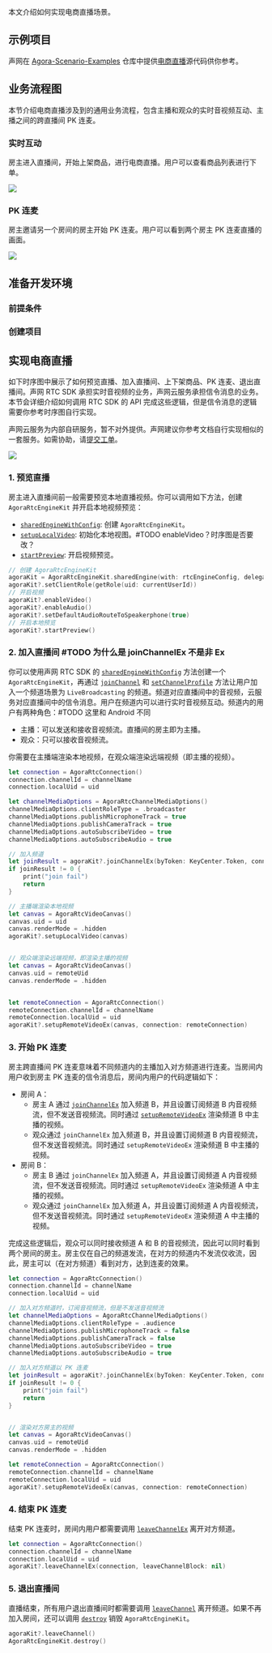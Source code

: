 本文介绍如何实现电商直播场景。

## 示例项目

声网在 [Agora-Scenario-Examples](https://github.com/AgoraIO-Usecase/Agora-Scenario-Examples/tree/main) 仓库中提供[电商直播](https://github.com/AgoraIO-Usecase/Agora-Scenario-Examples/tree/main/iOS/Agora%20Scenarios/Scenes/Shopping)源代码供你参考。

## 业务流程图

本节介绍电商直播涉及到的通用业务流程，包含主播和观众的实时音视频互动、主播之间的跨直播间 PK 连麦。

### 实时互动

房主进入直播间，开始上架商品，进行电商直播。用户可以查看商品列表进行下单。

![](https://web-cdn.agora.io/docs-files/1684397470563)

### PK 连麦

房主邀请另一个房间的房主开始 PK 连麦。用户可以看到两个房主 PK 连麦直播的画面。

![](https://web-cdn.agora.io/docs-files/1684397483079)


## 准备开发环境

### 前提条件



### 创建项目



## 实现电商直播

如下时序图中展示了如何预览直播、加入直播间、上下架商品、PK 连麦、退出直播间。声网 RTC SDK 承担实时音视频的业务，声网云服务承担信令消息的业务。本节会详细介绍如何调用 RTC SDK 的 API 完成这些逻辑，但是信令消息的逻辑需要你参考时序图自行实现。

<div class="alert note">声网云服务为内部自研服务，暂不对外提供。声网建议你参考文档自行实现相似的一套服务。如需协助，请<a href="https://docs.agora.io/cn/Agora%20Platform/ticket?platform=All%20Platforms">提交工单</a>。</div>

![](https://web-cdn.agora.io/docs-files/1684744943721)

### 1. 预览直播

房主进入直播间前一般需要预览本地直播视频。你可以调用如下方法，创建 `AgoraRtcEngineKit` 并开启本地视频预览：

- [`sharedEngineWithConfig`](https://docportal.shengwang.cn/cn/live-streaming-premium-4.x/API%20Reference/ios_ng/API/toc_core_method.html#api_irtcengine_initialize): 创建 `AgoraRtcEngineKit`。
- [`setupLocalVideo`](): 初始化本地视图。#TODO enableVideo？时序图是否要改？
- [`startPreview`](https://docportal.shengwang.cn/cn/live-streaming-premium-4.x/API%20Reference/ios_ng/API/toc_video_process.html#api_irtcengine_startpreview): 开启视频预览。


```swift
// 创建 AgoraRtcEngineKit
agoraKit = AgoraRtcEngineKit.sharedEngine(with: rtcEngineConfig, delegate: self)
agoraKit?.setClientRole(getRole(uid: currentUserId))
// 开启视频
agoraKit?.enableVideo()
agoraKit?.enableAudio()
agoraKit?.setDefaultAudioRouteToSpeakerphone(true)
// 开启本地预览
agoraKit?.startPreview()
```

### 2. 加入直播间 #TODO 为什么是 joinChannelEx 不是非 Ex

你可以使用声网 RTC SDK 的 [`sharedEngineWithConfig`]() 方法创建一个 `AgoraRtcEngineKit`，再通过 [`joinChannel`]() 和 [`setChannelProfile`]() 方法让用户加入一个频道场景为 `LiveBroadcasting` 的频道。频道对应直播间中的音视频，云服务对应直播间中的信令消息。用户在频道内可以进行实时音视频互动。频道内的用户有两种角色：#TODO 这里和 Android 不同

- 主播：可以发送和接收音视频流。直播间的房主即为主播。
- 观众：只可以接收音视频流。

你需要在主播端渲染本地视频，在观众端渲染远端视频（即主播的视频）。

```swift
let connection = AgoraRtcConnection()
connection.channelId = channelName
connection.localUid = uid

let channelMediaOptions = AgoraRtcChannelMediaOptions()
channelMediaOptions.clientRoleType = .broadcaster
channelMediaOptions.publishMicrophoneTrack = true
channelMediaOptions.publishCameraTrack = true
channelMediaOptions.autoSubscribeVideo = true
channelMediaOptions.autoSubscribeAudio = true

// 加入频道
let joinResult = agoraKit?.joinChannelEx(byToken: KeyCenter.Token, connection: connection, delegate: self, mediaOptions: channelMediaOptions, joinSuccess: nil)
if joinResult != 0 {
    print("join fail")
    return
}

// 主播端渲染本地视频
let canvas = AgoraRtcVideoCanvas()
canvas.uid = uid
canvas.renderMode = .hidden
agoraKit?.setupLocalVideo(canvas)


// 观众端渲染远端视频，即渲染主播的视频
let canvas = AgoraRtcVideoCanvas()
canvas.uid = remoteUid
canvas.renderMode = .hidden


let remoteConnection = AgoraRtcConnection()
remoteConnection.channelId = channelName
remoteConnection.localUid = uid
agoraKit?.setupRemoteVideoEx(canvas, connection: remoteConnection)
```

### 3. 开始 PK 连麦

房主跨直播间 PK 连麦意味着不同频道内的主播加入对方频道进行连麦。当房间内用户收到房主 PK 连麦的信令消息后，房间内用户的代码逻辑如下：

- 房间 A：
    - 房主 A 通过 [`joinChannelEx`]() 加入频道 B，并且设置订阅频道 B 内音视频流，但不发送音视频流。同时通过 [`setupRemoteVideoEx`]() 渲染频道 B 中主播的视频。
    - 观众通过 `joinChannelEx` 加入频道 B，并且设置订阅频道 B 内音视频流，但不发送音视频流。同时通过 `setupRemoteVideoEx` 渲染频道 B 中主播的视频。
- 房间 B：
    - 房主 B 通过 `joinChannelEx` 加入频道 A，并且设置订阅频道 A 内音视频流，但不发送音视频流。同时通过 `setupRemoteVideoEx` 渲染频道 A 中主播的视频。
    - 观众通过 `joinChannelEx` 加入频道 A，并且设置订阅频道 A 内音视频流，但不发送音视频流。同时通过 `setupRemoteVideoEx` 渲染频道 A 中主播的视频。

完成这些逻辑后，观众可以同时接收频道 A 和 B 的音视频流，因此可以同时看到两个房间的房主。房主仅在自己的频道发流，在对方的频道内不发流仅收流，因此，房主可以（在对方频道）看到对方，达到连麦的效果。


```swift
let connection = AgoraRtcConnection()
connection.channelId = channelName
connection.localUid = uid

// 加入对方频道时，订阅音视频流，但是不发送音视频流
let channelMediaOptions = AgoraRtcChannelMediaOptions()
channelMediaOptions.clientRoleType = .audience
channelMediaOptions.publishMicrophoneTrack = false
channelMediaOptions.publishCameraTrack = false
channelMediaOptions.autoSubscribeVideo = true
channelMediaOptions.autoSubscribeAudio = true

// 加入对方频道以 PK 连麦
let joinResult = agoraKit?.joinChannelEx(byToken: KeyCenter.Token, connection: connection, delegate: self, mediaOptions: channelMediaOptions, joinSuccess: nil)
if joinResult != 0 {
    print("join fail")
    return
}


// 渲染对方房主的视频
let canvas = AgoraRtcVideoCanvas()
canvas.uid = remoteUid
canvas.renderMode = .hidden

let remoteConnection = AgoraRtcConnection()
remoteConnection.channelId = channelName
remoteConnection.localUid = uid
agoraKit?.setupRemoteVideoEx(canvas, connection: remoteConnection)
```

### 4. 结束 PK 连麦

结束 PK 连麦时，房间内用户都需要调用 [`leaveChannelEx`](https://docportal.shengwang.cn/cn/live-streaming-premium-4.x/API%20Reference/ios_ng/API/toc_multi_channel.html#api_irtcengineex_leavechannelex) 离开对方频道。

```swift
let connection = AgoraRtcConnection()
connection.channelId = channelName
connection.localUid = uid
agoraKit?.leaveChannelEx(connection, leaveChannelBlock: nil)
```

### 5. 退出直播间

直播结束，所有用户退出直播间时都需要调用 [`leaveChannel`](https://docportal.shengwang.cn/cn/live-streaming-premium-4.x/API%20Reference/ios_ng/API/toc_core_method.html#api_irtcengine_leavechannel) 离开频道。如果不再加入房间，还可以调用 [`destroy`](https://docportal.shengwang.cn/cn/live-streaming-premium-4.x/API%20Reference/ios_ng/API/toc_core_method.html#api_irtcengine_release) 销毁 `AgoraRtcEngineKit`。

```swift
agoraKit?.leaveChannel()
AgoraRtcEngineKit.destroy()
```